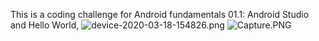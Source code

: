 This is a coding challenge for Android fundamentals 01.1: Android Studio and Hello World,
![device-2020-03-18-154826.png]()
![Capture.PNG]()